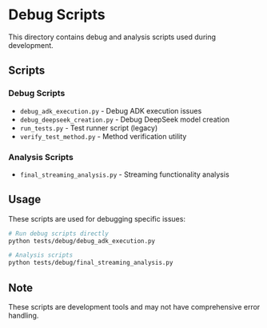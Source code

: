# Debug Scripts

This directory contains debug and analysis scripts used during development.

## Scripts

### Debug Scripts
- `debug_adk_execution.py` - Debug ADK execution issues
- `debug_deepseek_creation.py` - Debug DeepSeek model creation
- `run_tests.py` - Test runner script (legacy)
- `verify_test_method.py` - Method verification utility

### Analysis Scripts  
- `final_streaming_analysis.py` - Streaming functionality analysis

## Usage

These scripts are used for debugging specific issues:

```bash
# Run debug scripts directly
python tests/debug/debug_adk_execution.py

# Analysis scripts
python tests/debug/final_streaming_analysis.py
```

## Note

These scripts are development tools and may not have comprehensive error handling.